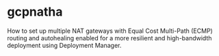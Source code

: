 # gcpnatha
How to set up multiple NAT gateways with Equal Cost Multi-Path (ECMP) routing and autohealing enabled for a more resilient and high-bandwidth deployment using Deployment Manager.

